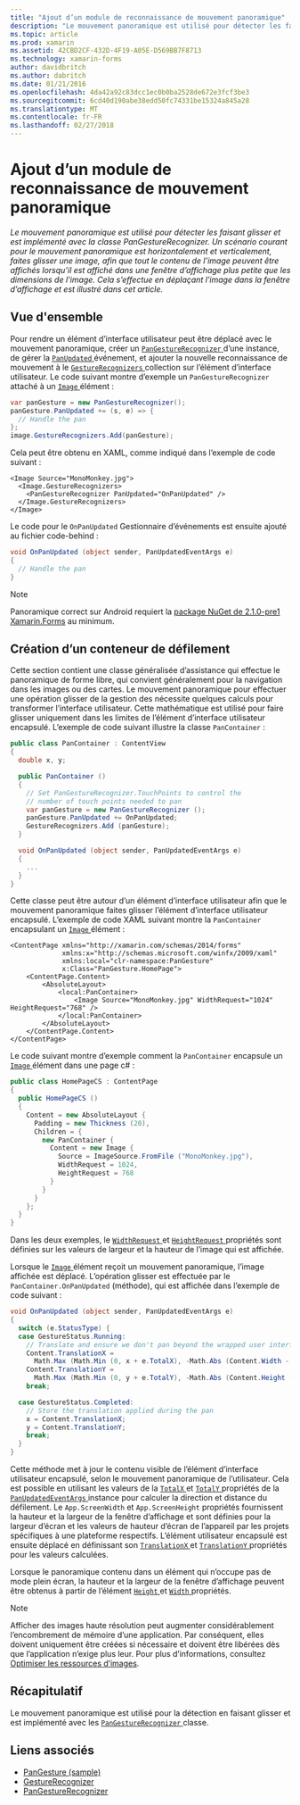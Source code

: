 ```yaml
---
title: "Ajout d’un module de reconnaissance de mouvement panoramique"
description: "Le mouvement panoramique est utilisé pour détecter les faisant glisser et est implémenté avec la classe PanGestureRecognizer. Un scénario courant pour le mouvement panoramique est horizontalement et verticalement, faites glisser une image, afin que tout le contenu de l’image peuvent être affichés lorsqu’il est affiché dans une fenêtre d’affichage plus petite que les dimensions de l’image. Cela s’effectue en déplaçant l’image dans la fenêtre d’affichage et est illustré dans cet article."
ms.topic: article
ms.prod: xamarin
ms.assetid: 42CBD2CF-432D-4F19-A05E-D569BB7F8713
ms.technology: xamarin-forms
author: davidbritch
ms.author: dabritch
ms.date: 01/21/2016
ms.openlocfilehash: 4da42a92c83dcc1ec0b0ba2528de672e3fcf3be3
ms.sourcegitcommit: 6cd40d190abe38edd50fc74331be15324a845a28
ms.translationtype: MT
ms.contentlocale: fr-FR
ms.lasthandoff: 02/27/2018
---
```

# <a name="adding-a-pan-gesture-recognizer"></a>Ajout d’un module de reconnaissance de mouvement panoramique

_Le mouvement panoramique est utilisé pour détecter les faisant glisser et est implémenté avec la classe PanGestureRecognizer. Un scénario courant pour le mouvement panoramique est horizontalement et verticalement, faites glisser une image, afin que tout le contenu de l’image peuvent être affichés lorsqu’il est affiché dans une fenêtre d’affichage plus petite que les dimensions de l’image. Cela s’effectue en déplaçant l’image dans la fenêtre d’affichage et est illustré dans cet article._

## <a name="overview"></a>Vue d'ensemble

Pour rendre un élément d’interface utilisateur peut être déplacé avec le mouvement panoramique, créer un [ `PanGestureRecognizer` ](https://developer.xamarin.com/api/type/Xamarin.Forms.PanGestureRecognizer/) d’une instance, de gérer la [ `PanUpdated` ](https://developer.xamarin.com/api/event/Xamarin.Forms.PanGestureRecognizer.PanUpdated/) événement, et ajouter la nouvelle reconnaissance de mouvement à le [ `GestureRecognizers` ](https://developer.xamarin.com/api/property/Xamarin.Forms.View.GestureRecognizers/) collection sur l’élément d’interface utilisateur. Le code suivant montre d’exemple un `PanGestureRecognizer` attaché à un [ `Image` ](https://developer.xamarin.com/api/type/Xamarin.Forms.Image/) élément :

```csharp
var panGesture = new PanGestureRecognizer();
panGesture.PanUpdated += (s, e) => {
  // Handle the pan
};
image.GestureRecognizers.Add(panGesture);
```

Cela peut être obtenu en XAML, comme indiqué dans l’exemple de code suivant :

```xaml
<Image Source="MonoMonkey.jpg">
  <Image.GestureRecognizers>
    <PanGestureRecognizer PanUpdated="OnPanUpdated" />
  </Image.GestureRecognizers>
</Image>
```

Le code pour le `OnPanUpdated` Gestionnaire d’événements est ensuite ajouté au fichier code-behind :

```csharp
void OnPanUpdated (object sender, PanUpdatedEventArgs e)
{
  // Handle the pan
}
```

> [!NOTE]
> Panoramique correct sur Android requiert la [package NuGet de 2.1.0-pre1 Xamarin.Forms](https://www.nuget.org/packages/Xamarin.Forms/2.1.0.6501-pre1) au minimum.

## <a name="creating-a-pan-container"></a>Création d’un conteneur de défilement

Cette section contient une classe généralisée d’assistance qui effectue le panoramique de forme libre, qui convient généralement pour la navigation dans les images ou des cartes. Le mouvement panoramique pour effectuer une opération glisser de la gestion des nécessite quelques calculs pour transformer l’interface utilisateur. Cette mathématique est utilisé pour faire glisser uniquement dans les limites de l’élément d’interface utilisateur encapsulé. L’exemple de code suivant illustre la classe `PanContainer` :

```csharp
public class PanContainer : ContentView
{
  double x, y;

  public PanContainer ()
  {
    // Set PanGestureRecognizer.TouchPoints to control the
    // number of touch points needed to pan
    var panGesture = new PanGestureRecognizer ();
    panGesture.PanUpdated += OnPanUpdated;
    GestureRecognizers.Add (panGesture);
  }

  void OnPanUpdated (object sender, PanUpdatedEventArgs e)
  {
    ...
  }
}
```

Cette classe peut être autour d’un élément d’interface utilisateur afin que le mouvement panoramique faites glisser l’élément d’interface utilisateur encapsulé. L’exemple de code XAML suivant montre la `PanContainer` encapsulant un [ `Image` ](https://developer.xamarin.com/api/type/Xamarin.Forms.Image/) élément :

```xaml
<ContentPage xmlns="http://xamarin.com/schemas/2014/forms"
             xmlns:x="http://schemas.microsoft.com/winfx/2009/xaml"
             xmlns:local="clr-namespace:PanGesture"
             x:Class="PanGesture.HomePage">
    <ContentPage.Content>
        <AbsoluteLayout>
            <local:PanContainer>
                <Image Source="MonoMonkey.jpg" WidthRequest="1024" HeightRequest="768" />
            </local:PanContainer>
        </AbsoluteLayout>
    </ContentPage.Content>
</ContentPage>
```

Le code suivant montre d’exemple comment la `PanContainer` encapsule un [ `Image` ](https://developer.xamarin.com/api/type/Xamarin.Forms.Image/) élément dans une page c# :

```csharp
public class HomePageCS : ContentPage
{
  public HomePageCS ()
  {
    Content = new AbsoluteLayout {
      Padding = new Thickness (20),
      Children = {
        new PanContainer {
          Content = new Image {
            Source = ImageSource.FromFile ("MonoMonkey.jpg"),
            WidthRequest = 1024,
            HeightRequest = 768
          }
        }
      }
    };
  }
}
```

Dans les deux exemples, le [ `WidthRequest` ](https://developer.xamarin.com/api/property/Xamarin.Forms.VisualElement.WidthRequest/) et [ `HeightRequest` ](https://developer.xamarin.com/api/property/Xamarin.Forms.VisualElement.HeightRequest/) propriétés sont définies sur les valeurs de largeur et la hauteur de l’image qui est affichée.

Lorsque le [ `Image` ](https://developer.xamarin.com/api/type/Xamarin.Forms.Image/) élément reçoit un mouvement panoramique, l’image affichée est déplacé. L’opération glisser est effectuée par le `PanContainer.OnPanUpdated` (méthode), qui est affichée dans l’exemple de code suivant :

```csharp
void OnPanUpdated (object sender, PanUpdatedEventArgs e)
{
  switch (e.StatusType) {
  case GestureStatus.Running:
    // Translate and ensure we don't pan beyond the wrapped user interface element bounds.
    Content.TranslationX =
      Math.Max (Math.Min (0, x + e.TotalX), -Math.Abs (Content.Width - App.ScreenWidth));
    Content.TranslationY =
      Math.Max (Math.Min (0, y + e.TotalY), -Math.Abs (Content.Height - App.ScreenHeight));
    break;

  case GestureStatus.Completed:
    // Store the translation applied during the pan
    x = Content.TranslationX;
    y = Content.TranslationY;
    break;
  }
}
```

Cette méthode met à jour le contenu visible de l’élément d’interface utilisateur encapsulé, selon le mouvement panoramique de l’utilisateur. Cela est possible en utilisant les valeurs de la [ `TotalX` ](https://developer.xamarin.com/api/property/Xamarin.Forms.PanUpdatedEventArgs.TotalX/) et [ `TotalY` ](https://developer.xamarin.com/api/property/Xamarin.Forms.PanUpdatedEventArgs.TotalY/) propriétés de la [ `PanUpdatedEventArgs` ](https://developer.xamarin.com/api/type/Xamarin.Forms.PanUpdatedEventArgs/) instance pour calculer la direction et distance du défilement. Le `App.ScreenWidth` et `App.ScreenHeight` propriétés fournissent la hauteur et la largeur de la fenêtre d’affichage et sont définies pour la largeur d’écran et les valeurs de hauteur d’écran de l’appareil par les projets spécifiques à une plateforme respectifs. L’élément utilisateur encapsulé est ensuite déplacé en définissant son [ `TranslationX` ](https://developer.xamarin.com/api/property/Xamarin.Forms.VisualElement.TranslationX/) et [ `TranslationY` ](https://developer.xamarin.com/api/property/Xamarin.Forms.VisualElement.TranslationY/) propriétés pour les valeurs calculées.

Lorsque le panoramique contenu dans un élément qui n’occupe pas de mode plein écran, la hauteur et la largeur de la fenêtre d’affichage peuvent être obtenus à partir de l’élément [ `Height` ](https://developer.xamarin.com/api/property/Xamarin.Forms.VisualElement.Height/) et [ `Width` ](https://developer.xamarin.com/api/property/Xamarin.Forms.VisualElement.Width/) propriétés.

> [!NOTE]
> Afficher des images haute résolution peut augmenter considérablement l’encombrement de mémoire d’une application. Par conséquent, elles doivent uniquement être créées si nécessaire et doivent être libérées dès que l’application n’exige plus leur. Pour plus d’informations, consultez [Optimiser les ressources d’images](~/xamarin-forms/deploy-test/performance.md#optimizeimages).

## <a name="summary"></a>Récapitulatif

Le mouvement panoramique est utilisé pour la détection en faisant glisser et est implémenté avec les [ `PanGestureRecognizer` ](https://developer.xamarin.com/api/type/Xamarin.Forms.PanGestureRecognizer/) classe.



## <a name="related-links"></a>Liens associés

- [PanGesture (sample)](https://developer.xamarin.com/samples/xamarin-forms/WorkingWithGestures/PanGesture/)
- [GestureRecognizer](https://developer.xamarin.com/api/type/Xamarin.Forms.GestureRecognizer/)
- [PanGestureRecognizer](https://developer.xamarin.com/api/type/Xamarin.Forms.PanGestureRecognizer/)
